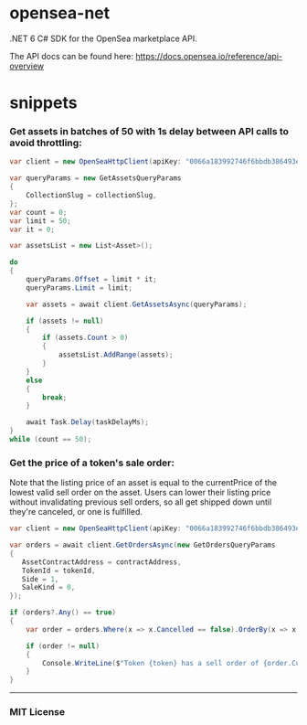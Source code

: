 # opensea-net
.NET 6 C# SDK for the OpenSea marketplace API.

The API docs can be found here: https://docs.opensea.io/reference/api-overview

# snippets

### Get assets in batches of 50 with 1s delay between API calls to avoid throttling:
```C#
var client = new OpenSeaHttpClient(apiKey: "0066a183992746f6bbdb386493edbf10");

var queryParams = new GetAssetsQueryParams
{
    CollectionSlug = collectionSlug,
};
var count = 0;
var limit = 50;
var it = 0;

var assetsList = new List<Asset>();

do
{
    queryParams.Offset = limit * it;
    queryParams.Limit = limit;

    var assets = await client.GetAssetsAsync(queryParams);

    if (assets != null)
    {
        if (assets.Count > 0)
        {
            assetsList.AddRange(assets);
        }
    }
    else
    {
        break;
    }

    await Task.Delay(taskDelayMs);
}
while (count == 50);
```

### Get the price of a token's sale order:
Note that the listing price of an asset is equal to the currentPrice of the lowest valid sell order on the asset. 
Users can lower their listing price without invalidating previous sell orders, so all get shipped down until they're canceled, or one is fulfilled.
```C#
var client = new OpenSeaHttpClient(apiKey: "0066a183992746f6bbdb386493edbf10");

var orders = await client.GetOrdersAsync(new GetOrdersQueryParams
{
   AssetContractAddress = contractAddress,
   TokenId = tokenId,
   Side = 1,
   SaleKind = 0,
});

if (orders?.Any() == true)
{
    var order = orders.Where(x => x.Cancelled == false).OrderBy(x => x.CurrentPriceEth).FirstOrDefault();

    if (order != null)
    {
        Console.WriteLine($"Token {token} has a sell order of {order.CurrentPriceEth} ETH");                   
    }
}
```


---

### MIT License


